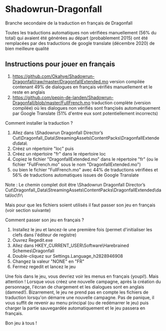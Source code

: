# Shadowrun-Dragonfall

Branche secondaire de la traduction en français de Dragonfall

Toutes les traductions automatiques non vérifiées manuellement (56% du total) qui avaient été générées au départ (probablement 2015) ont été remplacées par des traductions de google translate (décembre 2020) de bien meilleure qualité

## Instructions pour jouer en français

1. <https://github.com/Okahye/Shadowrun-Dragonfall/raw/master/DragonfallExtended.mo> version compilée contenant 49% de dialogues en français vérifiés manuellement et le reste en anglais
2. <https://github.com/pepin-de-landen/Shadowrun-Dragonfall/blob/master/FullFrench.mo> traduction complète (version compilée) où les dialogues non vérifiés sont françisés automatiquement par Google Translate (51% d'entre eux sont potentiellement incorrects)

Comment installer la traduction ?

1. Allez dans \Shadowrun Dragonfall Director’s Cut\Dragonfall_Data\StreamingAssets\ContentPacks\DragonfallExtended\data\
2. Créez un répertoire "loc" puis
3. Créez un répertoire "fr" dans le répertoire loc
4. Copiez le fichier "DragonfallExtended.mo" dans le répertoire "fr" (ou le fichier "FullFrench.mo" sous le nom "DragonfallExtended.mo")
5. ou bien le fichier "FullFrench.mo" avec  44% de traductions vérifiées et 56% de traductions automatiques issues de Google Translate

Note : Le chemin complet doit être \Shadowrun Dragonfall Director’s Cut\Dragonfall_Data\StreamingAssets\ContentPacks\DragonfallExtended\data\loc\fr\

Mais pour que les fichiers soient utilisés il faut passer son jeu en français (voir section suivante)

 Comment passer son jeu en français ?

1. Installez le jeu et lancez-le une première fois (permet d'initialiser les clefs dans l'éditeur de registre)
2. Ouvrez Regedit.exe
3. Allez dans HKEY_CURRENT_USER\Software\Harebrained Schemes\Dragonfall
4. Double-cliquez sur Settings.Language_h2828946908
5. Changez la valeur "NONE" en "FR"
6. Fermez regedit et lancez le jeu

Une fois dans le jeu, vous devriez voir les menus en français (youpi!). Mais attention !
Lorsque vous créez une nouvelle campagne, après la création du personnage, l'écran de chargement et les dialogues sont en anglais (damned!).
Bizarrement, le jeu ne prend pas en compte les fichiers de traduction lorsqu'on démarre une nouvelle campagne.
Pas de panique, il vous suffit de revenir au menu principal (ou de redémarrer le jeu) puis charger la partie sauvegardée automatiquement et le jeu passera en français.

Bon jeu à tous !
